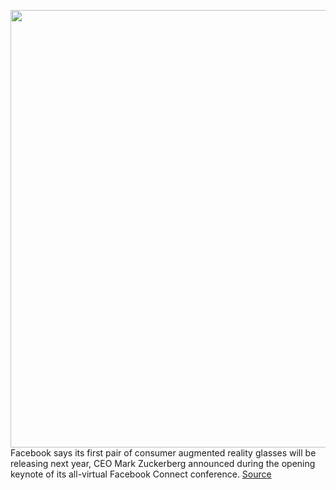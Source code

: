 <img src='https://cdn.vox-cdn.com/thumbor/2IqjFCf6f092CNpZVyturuoAojk=/0x0:890x501/1200x800/filters:focal(374x180:516x322)/cdn.vox-cdn.com/uploads/chorus_image/image/67416843/B0005907_logos_V5_close_cropped_4K.10.jpg' width='700px' /><br/>
Facebook says its first pair of consumer augmented reality glasses will be releasing next year, CEO Mark Zuckerberg announced during the opening keynote of its all-virtual Facebook Connect conference.
<a href='https://www.theverge.com/2020/9/16/21439929/facebook-ar-smart-glasses-ray-ban-announcement'> Source <a/>